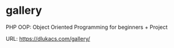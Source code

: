 # gallery
PHP OOP: Object Oriented Programming for beginners + Project

URL: https://dlukacs.com/gallery/
